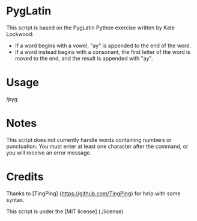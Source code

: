 PygLatin
========
This script is based on the PygLatin Python exercise written by Kate Lockwood:
* If a word begins with a vowel, "ay" is appended to the end of the word.
* If a word instead begins with a consonant, the first letter of the word is moved to the end, and the result is appended with "ay".

Usage
=====
/pyg <message>

Notes
=====
This script does not currently handle words containing numbers or punctuation. You must enter at least one character after the command, or you will receive an error message.

Credits
=======
Thanks to [TingPing] (https://github.com/TingPing) for help with some syntax.

This script is under the [MIT license] (./license)